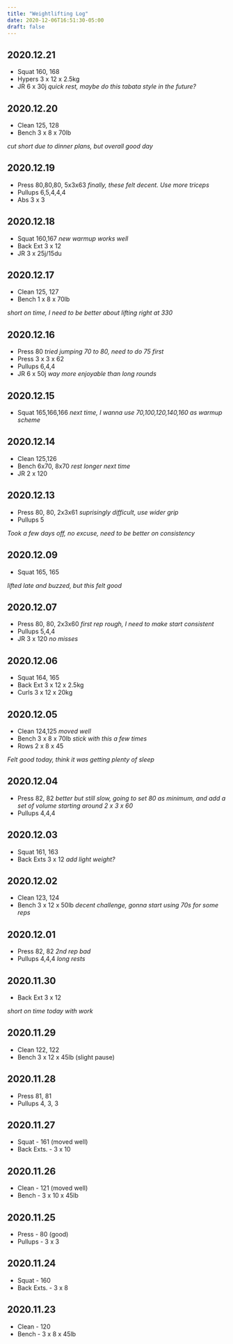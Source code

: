 ```yaml
---
title: "Weightlifting Log"
date: 2020-12-06T16:51:30-05:00
draft: false
---
```


## 2020.12.21
* Squat 160, 168
* Hypers 3 x 12 x 2.5kg
* JR 6 x 30j _quick rest, maybe do this tabata style in the future?_

## 2020.12.20
* Clean 125, 128
* Bench 3 x 8 x 70lb

_cut short due to dinner plans, but overall good day_

## 2020.12.19
* Press 80,80,80, 5x3x63 _finally, these felt decent. Use more triceps_
* Pullups 6,5,4,4,4
* Abs 3 x 3

## 2020.12.18
* Squat 160,167 _new warmup works well_
* Back Ext 3 x 12
* JR 3 x 25j/15du

## 2020.12.17
* Clean 125, 127
* Bench 1 x 8 x 70lb

_short on time, I need to be better about lifting right at 330_

## 2020.12.16
* Press 80 _tried jumping 70 to 80, need to do 75 first_
* Press 3 x 3 x 62
* Pullups 6,4,4
* JR 6 x 50j _way more enjoyable than long rounds_

## 2020.12.15
* Squat 165,166,166 _next time, I wanna use 70,100,120,140,160 as warmup scheme_

## 2020.12.14
* Clean 125,126
* Bench 6x70, 8x70 _rest longer next time_
* JR 2 x 120

## 2020.12.13
* Press 80, 80, 2x3x61 _suprisingly difficult, use wider grip_
* Pullups 5

_Took a few days off, no excuse, need to be better on consistency_

## 2020.12.09

* Squat 165, 165

_lifted late and buzzed, but this felt good_

## 2020.12.07
* Press 80, 80, 2x3x60 _first rep rough, I need to make start consistent_
* Pullups 5,4,4
* JR 3 x 120 _no misses_

## 2020.12.06
* Squat 164, 165
* Back Ext 3 x 12 x 2.5kg
* Curls 3 x 12 x 20kg

## 2020.12.05
* Clean 124,125 _moved well_
* Bench 3 x 8 x 70lb _stick with this a few times_
* Rows 2 x 8 x 45

_Felt good today, think it was getting plenty of sleep_

## 2020.12.04
* Press 82, 82 _better but still slow, going to set 80 as minimum, and add a set of volume starting around 2 x 3 x 60_
* Pullups 4,4,4

## 2020.12.03
* Squat 161, 163
* Back Exts 3 x 12 _add light weight?_

## 2020.12.02
* Clean 123, 124
* Bench 3 x 12 x 50lb _decent challenge, gonna start using 70s for some reps_

## 2020.12.01
* Press 82, 82 _2nd rep bad_
* Pullups 4,4,4 _long rests_

## 2020.11.30
* Back Ext 3 x 12

_short on time today with work_

## 2020.11.29
* Clean 122, 122
* Bench 3 x 12 x 45lb (slight pause)

## 2020.11.28
* Press 81, 81
* Pullups 4, 3, 3

## 2020.11.27
* Squat - 161 (moved well)
* Back Exts. - 3 x 10

## 2020.11.26
* Clean - 121 (moved well)
* Bench - 3 x 10 x 45lb

## 2020.11.25
* Press - 80 (good)
* Pullups - 3 x 3

## 2020.11.24
* Squat - 160
* Back Exts. - 3 x 8

## 2020.11.23
* Clean - 120
* Bench - 3 x 8 x 45lb
